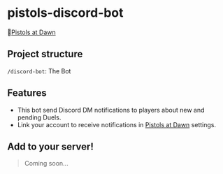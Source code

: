 # pistols-discord-bot

🔫[Pistols at Dawn](https://pistols.gg/)

## Project structure

`/discord-bot`: The Bot

## Features

* This bot send Discord DM notifications to players about new and pending Duels.
* Link your account to receive notifications in [Pistols at Dawn](https://play.pistols.gg/) settings.

## Add to your server!

> Coming soon...


